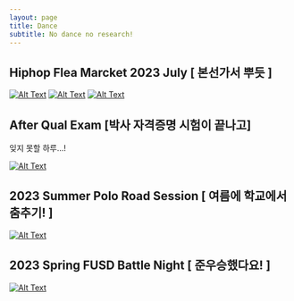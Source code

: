 ```yaml
---
layout: page
title: Dance
subtitle: No dance no research!
---
```

## Hiphop Flea Marcket 2023 July [ 본선가서 뿌듯 ]
[![Alt Text](https://img.youtube.com/vi/EfV9WsCmOsU/0.jpg)](https://www.youtube.com/shorts/EfV9WsCmOsU)
[![Alt Text](https://img.youtube.com/vi/ewxAu-BMMPQ/0.jpg)](https://www.youtube.com/shorts/ewxAu-BMMPQ)
[![Alt Text](https://img.youtube.com/vi/EoaNFYqqHfU/0.jpg)](https://youtube.com/shorts/EoaNFYqqHfU)

## After Qual Exam [박사 자격증명 시험이 끝나고]
잊지 못할 하루...!

[![Alt Text](https://img.youtube.com/vi/JTRuVDTY4yc/0.jpg)](https://www.youtube.com/shorts/JTRuVDTY4yc)

## 2023 Summer Polo Road Session [ 여름에 학교에서 춤추기! ]
[![Alt Text](https://img.youtube.com/vi/_TqiAXnRQDM/0.jpg)](https://youtu.be/_TqiAXnRQDM)

## 2023 Spring FUSD Battle Night [ 준우승했다요! ]
[![Alt Text](https://img.youtube.com/vi/jDcDuSwlx4o/0.jpg)](https://youtu.be/jDcDuSwlx4o?t=108)
